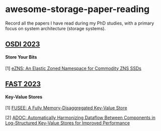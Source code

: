 # awesome-storage-paper-reading
Record all the papers I have read during my PhD studies, with a primary focus on system architecture (storage systems).

## [OSDI 2023](https://dblp.org/db/conf/osdi/osdi2023.html)
#### Store Your Bits
[1] [eZNS: An Elastic Zoned Namespace for Commodity ZNS SSDs](https://www.usenix.org/conference/osdi23/presentation/min)


## [FAST 2023](https://dblp.org/db/conf/fast/fast2023.html)
#### Key-Value Stores
[1] [FUSEE: A Fully Memory-Disaggregated Key-Value Store](https://www.usenix.org/conference/fast23/presentation/shen)

[2] [ADOC: Automatically Harmonizing Dataflow Between Components in Log-Structured Key-Value Stores for Improved Performance](https://www.usenix.org/conference/fast23/presentation/yu)